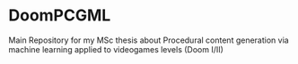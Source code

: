 # DoomPCGML
Main Repository for my MSc thesis about Procedural content generation via machine learning applied to videogames levels (Doom I/II)

